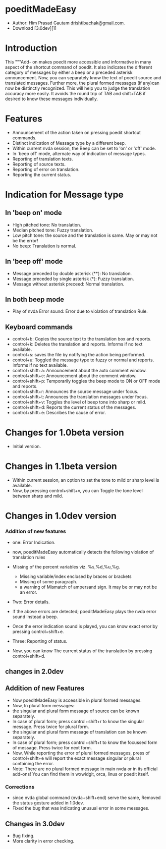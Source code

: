 # poeditMadeEasy #
- Author: Him Prasad Gautam <drishtibachak@gmail.com>.
- Download [3.0dev][1]

# Introduction #
This """Add- on makes poedit more accessible and informative in many aspect of the shortcut command of poedit.
It also indicates the different category of messages by either a beep or a preceded asterisk announcement.
Now, you can separately know the text of poedit source and translated messages. Further more, the plural formed messages (if any)can now be distinctly recognized. This will help you to judge the translation accuracy more easily. It avoids the round trip of TAB and shift+TAB if desired to know these messages individually.

# Features #
- Announcement of the action taken on pressing poedit shortcut commands.
 - Distinct indication of Message type by a different beep.
- Within current nvda session, the Beep can be set to 'on' or 'off' mode.
- In 'beep off' mode, alternate way of indication of message types.
- Reporting of translation texts.
- Reporting of source texts.
- Reporting of error on translation.
- Reporting the current status.

# Indication for Message type #
## In 'beep on' mode ##
- High pitched tone: No translation.
- Median pitched tone: Fuzzy translation.
- Low pitch tone: the source and the translation is same. May or may not be the error!
- No beep: Translation is normal.
## In 'beep off' mode ##
- Message preceded by double asterisk (**): No translation.
- Message preceded by single asterisk (*): Fuzzy translation.
- Message without asterisk preceed: Normal translation.

## In both beep mode ##
- Play of nvda Error sound: Error due to violation of translation Rule.
 
 ## Keyboard commands ##

- control+b: Copies the source text to the translation box and reports.
- control+k: Deletes the translation and reports. Informs if no text available.
- control+s: saves the file by notifying the action being performed.
- control+u: Toggled the message type to fuzzy or normal and reports. Informs if no text available.
- control+shift+a: Announcement about the auto comment window.
- control+shift+c: Announcement about the comment window.
- control+shift+p: Temporarily toggles the beep mode to ON or OFF mode and reports.
- control+shift+r: Announces the source message under focus.
- control+shift+t: Announces the translation messages under focus.
- control+shift+v: Toggles the level of beep tone into sharp or mild.
- control+shift+d: Reports the current status of the messages.
- control+shift+e: Describes the cause of error.

# Changes for 1.0beta version #
- Initial version.

# Changes in 1.1beta version #
- Within current session, an option  to set  the tone to mild or sharp level is available.
- Now, by pressing control+shift+v, you can Toggle the tone level between  sharp and mild.

# Changes in 1.0dev version #
### Addition of new features ###
- one: Error Indication.
- now, poeditMadeEasy automatically detects the following violation of translation rules
- Missing of the percent variables viz. %s,%d,%u,%g.
	- Missing variable/index enclosed by braces or brackets
	- Missing of  some paragraph.
	- a warning of Mismatch of ampersand sign. It may be or may not be an error.

- Two: Error details.
- If the above errors are detected; poeditMadeEasy plays the nvda error sound instead a beep.
- Once the error indication sound is played, you can know exact error by pressing control+shift+e.

- Three: Reporting of status.
- Now, you can know The current status of the translation by pressing control+shift+d.

## changes in 2.0dev ##
## Addition of new Features ###
- Now poeditMadeEasy is accessible in plural formed messages.
- Now,  In plural form messages:
 - the singular and plural form message of source can be known separately.
 - In case of plural form; press  control+shift+r  to know the singular  message. Press  twice for plural form.
 - the singular and plural form message of translation  can be known separately.
 - In case of plural form; press  control+shift+t  to know the focussed   form of message. Press  twice for next form.
- Now, While reporting the error of plural formed messages,  press of control+shift+e will  report the  exact message  singular or plural containing the error.
- Note: There are no plural formed message in main nvda or in its official add-ons! You can find them in wxwidgit, orca, linus or poedit itself.
  
### Corrections  ###
-  since nvda global command (nvda+shift+end) serve the same, Removed the status gesture added in 1.0dev.
- Fixed the bug that  was indicating  unusual error in some messages.

## Changes in 3.0dev ##
- Bug fixing.
- More clarity in error checking.